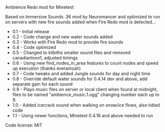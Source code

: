 Ambience Redo mod for Minetest

Based on Immersive Sounds .36 mod by Neuromancer and optimized to run on servers with new fire sounds added when Fire Redo mod is detected...

- 0.1 - Initial release
- 0.2 - Code change and new water sounds added
- 0.3 - Works with Fire Redo mod to provide fire sounds
- 0.4 - Code optimized
- 0.5 - Changed to kilbiths smaller sound files and removed canadianloon1, adjusted timings
- 0.6 - Using new find_nodes_in_area features to count nodes and speed up execution (thanks everamzah)
- 0.7 - Code tweaks and added Jungle sounds for day and night time
- 0.8 - Override default water sounds for 0.4.14 dev and above, add separate gain for each sound
- 0.9 - Plays music files on server or local client when found at midnight, files to be named "ambience_music.1.ogg" changing number each up to 9.
- 1.0 - Added icecrack sound when walking on snow/ice flows, also tidied code
- 1.1 - Using newer functions, Minetest 0.4.16 and above needed to run

Code license: MIT
